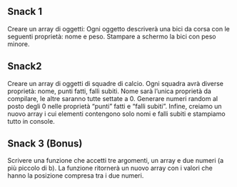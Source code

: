 ## Snack 1

Creare un array di oggetti:
Ogni oggetto descriverà una bici da corsa con le seguenti proprietà: nome e peso.
Stampare a schermo la bici con peso minore.

## Snack2

Creare un array di oggetti di squadre di calcio.
Ogni squadra avrà diverse proprietà: nome, punti fatti, falli subiti.
Nome sarà l’unica proprietà da compilare, le altre saranno tutte settate a 0.
Generare numeri random al posto degli 0 nelle proprietà “punti” fatti e “falli subiti”.
Infine, creiamo un nuovo array i cui elementi contengono solo nomi e falli subiti e stampiamo tutto in console.

## Snack 3 (Bonus)

Scrivere una funzione che accetti tre argomenti, un array e due numeri (a più piccolo di b).
La funzione ritornerà un nuovo array con i valori che hanno la posizione compresa tra i due numeri.
